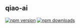 ## qiao-ai

[![npm version](https://img.shields.io/npm/v/qiao-ai.svg?style=flat-square)](https://www.npmjs.org/package/qiao-ai)
[![npm downloads](https://img.shields.io/npm/dm/qiao-ai.svg?style=flat-square)](https://npm-stat.com/charts.html?package=qiao-ai)
